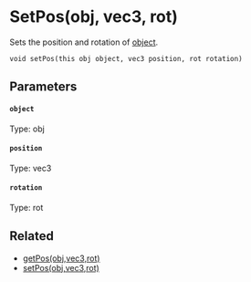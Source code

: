 # SetPos(obj, vec3, rot)

Sets the position and rotation of [object](#object).

```
void setPos(this obj object, vec3 position, rot rotation)
```

## Parameters

#### `object`
Type: obj

#### `position`
Type: vec3

#### `rotation`
Type: rot

## Related

 - [getPos(obj,vec3,rot)](/MdDocs/Functions/Objects/GetPos.md)
 - [setPos(obj,vec3,rot)](/MdDocs/Functions/Objects/SetPos2.md)

